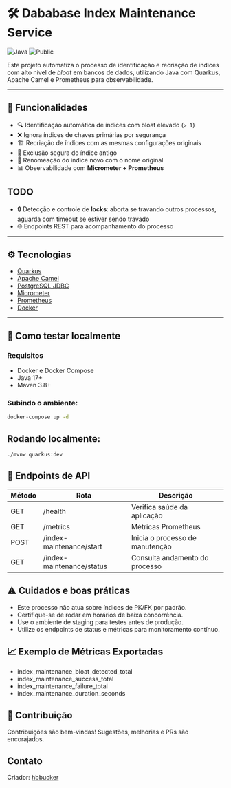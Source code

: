 # 🛠️ Dababase Index Maintenance Service

![Java](https://img.shields.io/badge/Language-Java-yellow)
![Public](https://img.shields.io/badge/Visibility-Public-brightgreen)

Este projeto automatiza o processo de identificação e recriação de índices com alto nível de *bloat* 
em bancos de dados, utilizando Java com Quarkus, Apache Camel e Prometheus para observabilidade.

---

## 🚀 Funcionalidades

- 🔍 Identificação automática de índices com bloat elevado (`> 1`)
- ❌ Ignora índices de chaves primárias por segurança
- 🏗️ Recriação de índices com as mesmas configurações originais
- 🔄 Exclusão segura do índice antigo
- 🔁 Renomeação do índice novo com o nome original
- 📊 Observabilidade com **Micrometer + Prometheus**

## TODO 
- 🔒 Detecção e controle de **locks**: aborta se travando outros processos, aguarda com timeout se estiver sendo travado
- 🌐 Endpoints REST para acompanhamento do processo

---

## ⚙️ Tecnologias

- [Quarkus](https://quarkus.io/)
- [Apache Camel](https://camel.apache.org/)
- [PostgreSQL JDBC](https://jdbc.postgresql.org/)
- [Micrometer](https://micrometer.io/)
- [Prometheus](https://prometheus.io/)
- [Docker](https://www.docker.com/)

---

## 🧪 Como testar localmente

### Requisitos

- Docker e Docker Compose
- Java 17+
- Maven 3.8+

### Subindo o ambiente:

```bash
docker-compose up -d
```

## Rodando localmente:
```bash
./mvnw quarkus:dev
```
## 🔧 Endpoints de API
| Método | Rota | Descrição |
|-------|------|-----------|
| GET   | /health | Verifica saúde da aplicação |
| GET   | /metrics | Métricas Prometheus |
| POST  | /index-maintenance/start | Inicia o processo de manutenção |
| GET   | /index-maintenance/status | Consulta andamento do processo |

## ⚠️ Cuidados e boas práticas
- Este processo não atua sobre índices de PK/FK por padrão.
- Certifique-se de rodar em horários de baixa concorrência.
- Use o ambiente de staging para testes antes de produção.
- Utilize os endpoints de status e métricas para monitoramento contínuo.

## 📈 Exemplo de Métricas Exportadas
- index_maintenance_bloat_detected_total
- index_maintenance_success_total
- index_maintenance_failure_total
- index_maintenance_duration_seconds
  
## 👥 Contribuição

Contribuições são bem-vindas! Sugestões, melhorias e PRs são encorajados.

## Contato

Criador: [hbbucker](https://github.com/hbbucker)